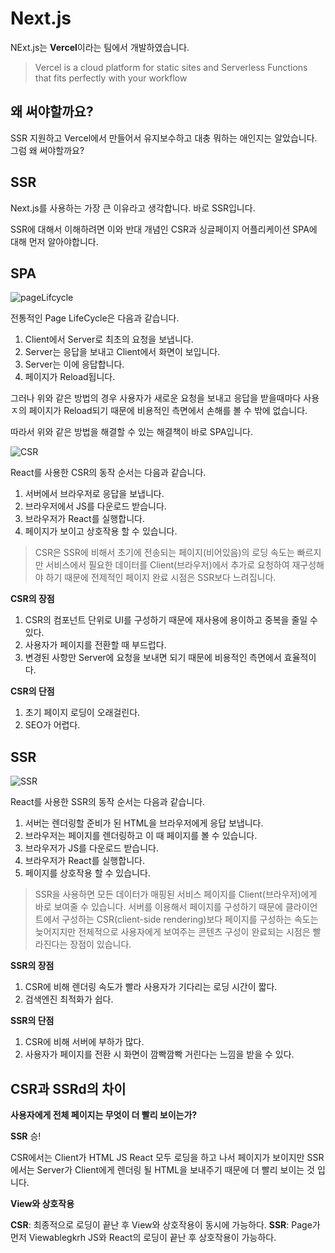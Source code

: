 # Next.js

NExt.js는 **Vercel**이라는 팀에서 개발하였습니다.

> Vercel is a cloud platform for static sites and Serverless Functions that fits perfectly with your workflow

## 왜 써야할까요?

SSR 지원하고 Vercel에서 만들어서 유지보수하고 대충 뭐하는 애인지는 알았습니다.
그럼 왜 써야할까요?

## SSR

Next.js를 사용하는 가장 큰 이유라고 생각합니다.
바로 SSR입니다.

SSR에 대해서 이해하려면 이와 반대 개념인 CSR과 싱글페이지 어플리케이션 SPA에 대해 먼저 알아야합니다.

## SPA

![pageLifcycle](https://media.vlpt.us/images/skypedanny/post/323854a8-e668-4b89-9815-2ac11f28c120/image.png)

전통적인 Page LifeCycle은 다음과 같습니다.

1. Client에서 Server로 최초의 요청을 보냅니다.
2. Server는 응답을 보내고 Client에서 화면이 보입니다.
3. Server는 이에 응답합니다.
4. 페이지가 Reload됩니다.

그러나 위와 같은 방법의 경우 사용자가 새로운 요청을 보내고 응답을 받을때마다 사용ㅈ의 페이지가 Reload되기 때문에 비용적인 측면에서 손해를 볼 수 밖에 없습니다.

따라서 위와 같은 방법을 해결할 수 있는 해결책이 바로 SPA입니다.

![CSR](https://media.vlpt.us/images/skypedanny/post/a15eb718-1532-474c-a3d3-e8a493c784f6/image.png)

React를 사용한 CSR의 동작 순서는 다음과 같습니다.

1. 서버에서 브라우저로 응답을 보냅니다.
2. 브라우저에서 JS를 다운로드 받습니다.
3. 브라우저가 React를 실행합니다.
4. 페이지가 보이고 상호작용 할 수 있습니다.

> CSR은 SSR에 비해서 초기에 전송되는 페이지(비어있음)의 로딩 속도는 빠르지만 서비스에서 필요한 데이터를 Client(브라우저)에서 추가로 요청하여 재구성해야 하기 때문에 전제적인 페이지 완료 시점은 SSR보다 느려집니다.

**CSR의 장점**

1. CSR의 컴포넌트 단위로 UI를 구성하기 때문에 재사용에 용이하고 중복을 줄일 수 있다.
2. 사용자가 페이지를 전환할 때 부드럽다.
3. 변경된 사항만 Server에 요청을 보내면 되기 때문에 비용적인 측면에서 효율적이다.

**CSR의 단점**

1. 초기 페이지 로딩이 오래걸린다.
2. SEO가 어렵다.

## SSR

![SSR](https://media.vlpt.us/images/skypedanny/post/a6b119a6-0493-44f1-bfcf-e96806cf3170/image.png)

React를 사용한 SSR의 동작 순서는 다음과 같습니다.

1. 서버는 렌더링할 준비가 된 HTML을 브라우저에게 응답 보냅니다.
2. 브라우저는 페이지를 렌더링하고 이 때 페이지를 볼 수 있습니다.
3. 브라우저가 JS를 다운로드 받습니다.
4. 브라우저가 React를 실행합니다.
5. 페이지를 상호작용 할 수 있습니다.

> SSR을 사용하면 모든 데이터가 매핑된 서비스 페이지를 Client(브라우저)에게 바로 보여줄 수 있습니다. 서버를 이용해서 페이지를 구성하기 때문에 클라이언트에서 구성하는 CSR(client-side rendering)보다 페이지를 구성하는 속도는 늦어지지만 전체적으로 사용자에게 보여주는 콘텐츠 구성이 완료되는 시점은 빨라진다는 장점이 있습니다.

**SSR의 장점**

1. CSR에 비해 렌더링 속도가 빨라 사용자가 기다리는 로딩 시간이 짧다.
2. 검색엔진 최적화가 쉽다.

**SSR의 단점**

1. CSR에 비해 서버에 부하가 많다.
2. 사용자가 페이지를 전환 시 화면이 깜빡깜빡 거린다는 느낌을 받을 수 있다.

## CSR과 SSRd의 차이

**사용자에게 전체 페이지는 무엇이 더 빨리 보이는가?**

**SSR** 승!

CSR에서는 Client가 HTML JS React 모두 로딩을 하고 나서 페이지가 보이지만 SSR에서는 Server가 Client에게 렌더링 될 HTML을 보내주기 때문에 더 빨리 보이는 것 입니다.

**View와 상호작용**

**CSR**: 최종적으로 로딩이 끝난 후 View와 상호작용이 동시에 가능하다.
**SSR**: Page가 먼저 Viewablegkrh JS와 React의 로딩이 끝난 후 상호작용이 가능하다.
